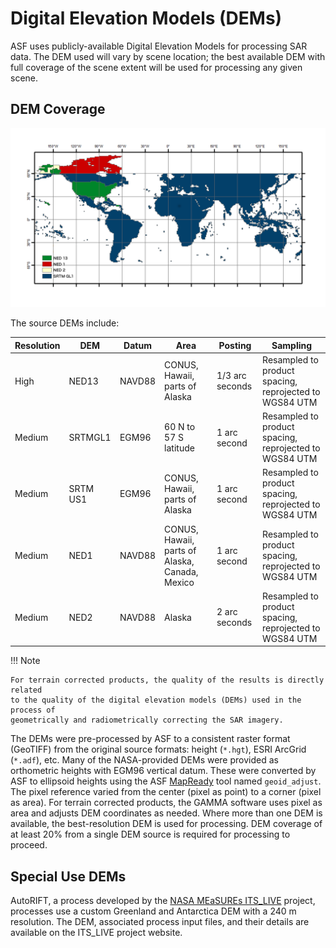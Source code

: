 # Digital Elevation Models (DEMs)

ASF uses publicly-available Digital Elevation Models for processing SAR data.
The DEM used will vary by scene location; the best available DEM with full
coverage of the scene extent will be used for processing any given scene.

## DEM Coverage

![DEM coverage map](images/dem-coverage-map.png "Coverage of the various DEM sources used for terrain correction")


The source DEMs include:

| Resolution | DEM | Datum | Area | Posting | Sampling |
|------------|-------|--------|------|---------|----------|
| High | NED13 | NAVD88 | CONUS, Hawaii, parts of Alaska | 1/3 arc seconds | Resampled to product spacing, reprojected to WGS84 UTM |
| Medium | SRTMGL1 | EGM96 | 60 N to 57 S latitude | 1 arc second | Resampled to product spacing, reprojected to WGS84 UTM |
| Medium | SRTM US1 | EGM96 | CONUS, Hawaii, parts of Alaska | 1 arc second | Resampled to product spacing, reprojected to WGS84 UTM |
| Medium | NED1 | NAVD88 | CONUS, Hawaii, parts of Alaska, Canada, Mexico | 1 arc second | Resampled to product spacing, reprojected to WGS84 UTM |
| Medium | NED2 | NAVD88 | Alaska | 2 arc seconds | Resampled to product spacing, reprojected to WGS84 UTM |

!!! Note

    For terrain corrected products, the quality of the results is directly related
    to the quality of the digital elevation models (DEMs) used in the process of 
    geometrically and radiometrically correcting the SAR imagery.

The DEMs were pre-processed by ASF to a consistent raster format (GeoTIFF) from the
original source formats: height (`*.hgt`), ESRI ArcGrid (`*.adf`), etc. Many of the
NASA-provided DEMs were provided as orthometric heights with EGM96 vertical datum.
These were converted by ASF to ellipsoid heights using the ASF
[MapReady](https://asf.alaska.edu/how-to/data-tools/data-tools/#mapready) tool named
`geoid_adjust`. The pixel reference varied from the center (pixel as point) to a
corner (pixel as area). For terrain corrected products, the GAMMA software uses
pixel as area and adjusts DEM coordinates as needed. Where more than
one DEM is available, the best-resolution DEM is used for processing. DEM coverage
of at least 20% from a single DEM source is required for processing to proceed.

<!-- ## DEMs Under Evaluation

ASF is currently working to make these DEMs available:

- the Copernicus Land Monitoring Service EU-DEM (EUDEM)
- the Greenland Ice sheet Mapping Project DEM (GIMP)
- and the Reference Elevation Model of Antarctica DSM (REMA)
- Interferometric Synthetic Aperture Radar (IFSAR) Digital Surface Model (DSM) 
  and Digital Terrain Model (DTM) data for Alaska -->

## Special Use DEMs

AutoRIFT, a process developed by the [NASA MEaSUREs ITS_LIVE](https://its-live.jpl.nasa.gov/)
project, processes use a custom Greenland and Antarctica DEM with a 240 m resolution. The DEM,
associated process input files, and their details are available on the ITS_LIVE project website. 
